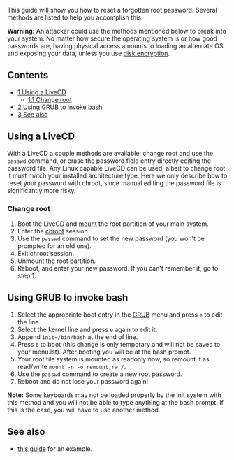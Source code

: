 This guide will show you how to reset a forgotten root password. Several methods are listed to help you accomplish this.

**Warning:** An attacker could use the methods mentioned below to break into your system. No matter how secure the operating system is or how good passwords are, having physical access amounts to loading an alternate OS and exposing your data, unless you use [disk encryption](/index.php/Disk_encryption "Disk encryption").

## Contents

*   [1 Using a LiveCD](#Using_a_LiveCD)
    *   [1.1 Change root](#Change_root)
*   [2 Using GRUB to invoke bash](#Using_GRUB_to_invoke_bash)
*   [3 See also](#See_also)

## Using a LiveCD

With a LiveCD a couple methods are available: change root and use the `passwd` command, or erase the password field entry directly editing the password file. Any Linux capable LiveCD can be used, albeit to change root it must match your installed architecture type. Here we only describe how to reset your password with chroot, since manual editing the password file is significantly more risky.

### Change root

1.  Boot the LiveCD and [mount](/index.php/Mount "Mount") the root partition of your main system.
2.  Enter the [chroot](/index.php/Chroot "Chroot") session.
3.  Use the `passwd` command to set the new password (you won't be prompted for an old one).
4.  Exit chroot session.
5.  Unmount the root partition.
6.  Reboot, and enter your new password. If you can't remember it, go to step 1.

## Using GRUB to invoke bash

1.  Select the appropriate boot entry in the [GRUB](/index.php/GRUB "GRUB") menu and press `e` to edit the line.
2.  Select the kernel line and press `e` again to edit it.
3.  Append `init=/bin/bash` at the end of line.
4.  Press `b` to boot (this change is only temporary and will not be saved to your menu.lst). After booting you will be at the bash prompt.
5.  Your root file system is mounted as readonly now, so remount it as read/write `mount -n -o remount,rw /`.
6.  Use the `passwd` command to create a new root password.
7.  Reboot and do not lose your password again!

**Note:** Some keyboards may not be loaded properly by the init system with this method and you will not be able to type anything at the bash prompt. If this is the case, you will have to use another method.

## See also

*   [this guide](http://www.howtoforge.com/how-to-reset-a-forgotten-root-password-with-knoppix-p2) for an example.